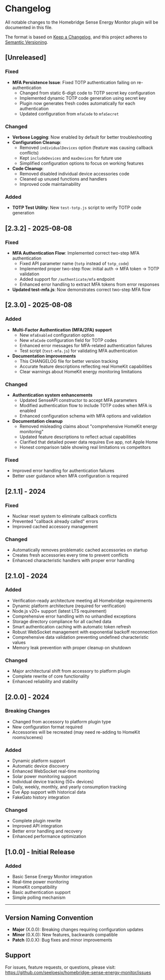 # Changelog

All notable changes to the Homebridge Sense Energy Monitor plugin will be documented in this file.

The format is based on [Keep a Changelog](https://keepachangelog.com/en/1.0.0/),
and this project adheres to [Semantic Versioning](https://semver.org/spec/v2.0.0.html).

## [Unreleased]

### Fixed
- **MFA Persistence Issue**: Fixed TOTP authentication failing on re-authentication
  - Changed from static 6-digit code to TOTP secret key configuration
  - Implemented dynamic TOTP code generation using secret key
  - Plugin now generates fresh codes automatically for each authentication
  - Updated configuration from `mfaCode` to `mfaSecret`

### Changed
- **Verbose Logging**: Now enabled by default for better troubleshooting
- **Configuration Cleanup**: 
  - Removed `individualDevices` option (feature was causing callback conflicts)
  - Kept `includeDevices` and `maxDevices` for future use
  - Simplified configuration options to focus on working features
- **Code Cleanup**:
  - Removed disabled individual device accessories code
  - Cleaned up unused functions and handlers
  - Improved code maintainability

### Added
- **TOTP Test Utility**: New `test-totp.js` script to verify TOTP code generation

## [2.3.2] - 2025-08-08

### Fixed
- **MFA Authentication Flow**: Implemented correct two-step MFA authentication
  - Fixed API parameter name (`totp` instead of `totp_code`)
  - Implemented proper two-step flow: initial auth → MFA token → TOTP validation
  - Added support for `/authenticate/mfa` endpoint
  - Enhanced error handling to extract MFA tokens from error responses
- **Updated test-mfa.js**: Now demonstrates correct two-step MFA flow

## [2.3.0] - 2025-08-08

### Added
- **Multi-Factor Authentication (MFA/2FA) support**
  - New `mfaEnabled` configuration option
  - New `mfaCode` configuration field for TOTP codes
  - Enhanced error messages for MFA-related authentication failures
  - Test script (`test-mfa.js`) for validating MFA authentication
- **Documentation improvements**
  - This CHANGELOG file for better version tracking
  - Accurate feature descriptions reflecting real HomeKit capabilities
  - Clear warnings about HomeKit energy monitoring limitations

### Changed
- **Authentication system enhancements**
  - Updated SenseAPI constructor to accept MFA parameters
  - Modified authentication flow to include TOTP codes when MFA is enabled
  - Enhanced configuration schema with MFA options and validation
- **Documentation cleanup**
  - Removed misleading claims about "comprehensive HomeKit energy monitoring"
  - Updated feature descriptions to reflect actual capabilities
  - Clarified that detailed power data requires Eve app, not Apple Home
  - Honest comparison table showing real limitations vs competitors

### Fixed
- Improved error handling for authentication failures
- Better user guidance when MFA configuration is required

## [2.1.1] - 2024

### Fixed
- Nuclear reset system to eliminate callback conflicts
- Prevented "callback already called" errors
- Improved cached accessory management

### Changed
- Automatically removes problematic cached accessories on startup
- Creates fresh accessories every time to prevent conflicts
- Enhanced characteristic handlers with proper error handling

## [2.1.0] - 2024

### Added
- Verification-ready architecture meeting all Homebridge requirements
- Dynamic platform architecture (required for verification)
- Node.js v20+ support (latest LTS requirement)
- Comprehensive error handling with no unhandled exceptions
- Storage directory compliance for all cached data
- Smart authentication caching with automatic token refresh
- Robust WebSocket management with exponential backoff reconnection
- Comprehensive data validation preventing undefined characteristic values
- Memory leak prevention with proper cleanup on shutdown

### Changed
- Major architectural shift from accessory to platform plugin
- Complete rewrite of core functionality
- Enhanced reliability and stability

## [2.0.0] - 2024

### Breaking Changes
- Changed from accessory to platform plugin type
- New configuration format required
- Accessories will be recreated (may need re-adding to HomeKit rooms/scenes)

### Added
- Dynamic platform support
- Automatic device discovery
- Enhanced WebSocket real-time monitoring
- Solar power monitoring support
- Individual device tracking (50+ devices)
- Daily, weekly, monthly, and yearly consumption tracking
- Eve App support with historical data
- FakeGato history integration

### Changed
- Complete plugin rewrite
- Improved API integration
- Better error handling and recovery
- Enhanced performance optimization

## [1.0.0] - Initial Release

### Added
- Basic Sense Energy Monitor integration
- Real-time power monitoring
- HomeKit compatibility
- Basic authentication support
- Simple polling mechanism

---

## Version Naming Convention

- **Major** (X.0.0): Breaking changes requiring configuration updates
- **Minor** (0.X.0): New features, backwards compatible
- **Patch** (0.0.X): Bug fixes and minor improvements

## Support

For issues, feature requests, or questions, please visit:
https://github.com/seeloesix/homebridge-sense-energy-monitor/issues
